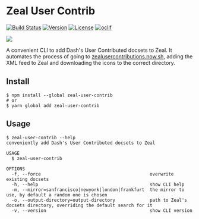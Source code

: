 # Zeal User Contrib

[![Build Status](https://github.com/jmerle/zeal-user-contrib/workflows/Build/badge.svg)](https://github.com/jmerle/zeal-user-contrib/actions?query=workflow%3ABuild)
[![Version](https://img.shields.io/npm/v/zeal-user-contrib.svg)](https://npmjs.org/package/zeal-user-contrib)
[![License](https://img.shields.io/npm/l/zeal-user-contrib.svg)](https://github.com/jmerle/zeal-user-contrib/blob/master/LICENSE)
[![oclif](https://img.shields.io/badge/cli-oclif-brightgreen.svg)](https://oclif.io)

![](https://i.imgur.com/Tax0nTT.gif)

A convenient CLI to add Dash's User Contributed docsets to Zeal. It automates the process of going to [zealusercontributions.now.sh](https://zealusercontributions.now.sh/), adding the XML feed to Zeal and downloading the icons to the correct directory.

## Install

```
$ npm install --global zeal-user-contrib
# or
$ yarn global add zeal-user-contrib
```

## Usage

```
$ zeal-user-contrib --help
conveniently add Dash's User Contributed docsets to Zeal

USAGE
  $ zeal-user-contrib

OPTIONS
  -f, --force                                         overwrite existing docsets
  -h, --help                                          show CLI help
  -m, --mirror=sanfrancisco|newyork|london|frankfurt  the mirror to use, by default a random one is chosen
  -o, --output-directory=output-directory             path to Zeal's docsets directory, overriding the default search for it
  -v, --version                                       show CLI version
```
